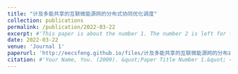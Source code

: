 ```yaml
---
title: "计及多能共享的互联微能源网的分布式协同优化调度"
collection: publications
permalink: /publication/2022-03-22
excerpt: #'This paper is about the number 1. The number 2 is left for future work.'
date: 2022-03-22
venue: 'Journal 1'
paperurl: 'http://eecsfeng.github.io/files/计及多能共享的互联微能源网的分布式协同优化调度.pdf'
citation: #'Your Name, You. (2009). &quot;Paper Title Number 1.&quot; <i>Journal 1</i>. 1(1).'
---
```


